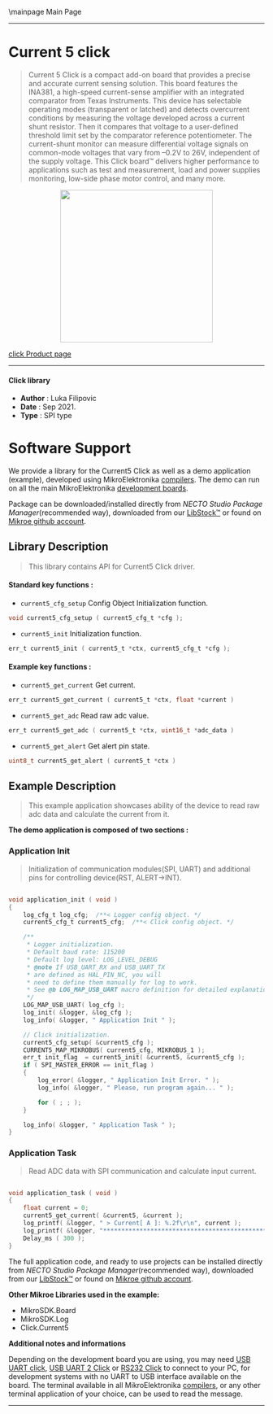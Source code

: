 \mainpage Main Page

---
# Current 5 click

> Current 5 Click is a compact add-on board that provides a precise and accurate current sensing solution. This board features the INA381, a high-speed current-sense amplifier with an integrated comparator from Texas Instruments. This device has selectable operating modes (transparent or latched) and detects overcurrent conditions by measuring the voltage developed across a current shunt resistor. Then it compares that voltage to a user-defined threshold limit set by the comparator reference potentiometer. The current-shunt monitor can measure differential voltage signals on common-mode voltages that vary from –0.2V to 26V, independent of the supply voltage. This Click board™ delivers higher performance to applications such as test and measurement, load and power supplies monitoring, low-side phase motor control, and many more.

<p align="center">
  <img src="https://download.mikroe.com/images/click_for_ide/current5_click.png" height=300px>
</p>

[click Product page](https://www.mikroe.com/current-5-click)

---


#### Click library

- **Author**        : Luka Filipovic
- **Date**          : Sep 2021.
- **Type**          : SPI type


# Software Support

We provide a library for the Current5 Click
as well as a demo application (example), developed using MikroElektronika
[compilers](https://www.mikroe.com/necto-studio).
The demo can run on all the main MikroElektronika [development boards](https://www.mikroe.com/development-boards).

Package can be downloaded/installed directly from *NECTO Studio Package Manager*(recommended way), downloaded from our [LibStock&trade;](https://libstock.mikroe.com) or found on [Mikroe github account](https://github.com/MikroElektronika/mikrosdk_click_v2/tree/master/clicks).

## Library Description

> This library contains API for Current5 Click driver.

#### Standard key functions :

- `current5_cfg_setup` Config Object Initialization function.
```c
void current5_cfg_setup ( current5_cfg_t *cfg );
```

- `current5_init` Initialization function.
```c
err_t current5_init ( current5_t *ctx, current5_cfg_t *cfg );
```

#### Example key functions :

- `current5_get_current` Get current.
```c
err_t current5_get_current ( current5_t *ctx, float *current )
```

- `current5_get_adc` Read raw adc value.
```c
err_t current5_get_adc ( current5_t *ctx, uint16_t *adc_data )
```

- `current5_get_alert` Get alert pin state.
```c
uint8_t current5_get_alert ( current5_t *ctx )
```

## Example Description

> This example application showcases ability of the device
to read raw adc data and calculate the current from it.

**The demo application is composed of two sections :**

### Application Init

> Initialization of communication modules(SPI, UART) and 
additional pins for controlling device(RST, ALERT->INT).

```c

void application_init ( void )
{
    log_cfg_t log_cfg;  /**< Logger config object. */
    current5_cfg_t current5_cfg;  /**< Click config object. */

    /** 
     * Logger initialization.
     * Default baud rate: 115200
     * Default log level: LOG_LEVEL_DEBUG
     * @note If USB_UART_RX and USB_UART_TX 
     * are defined as HAL_PIN_NC, you will 
     * need to define them manually for log to work. 
     * See @b LOG_MAP_USB_UART macro definition for detailed explanation.
     */
    LOG_MAP_USB_UART( log_cfg );
    log_init( &logger, &log_cfg );
    log_info( &logger, " Application Init " );

    // Click initialization.
    current5_cfg_setup( &current5_cfg );
    CURRENT5_MAP_MIKROBUS( current5_cfg, MIKROBUS_1 );
    err_t init_flag  = current5_init( &current5, &current5_cfg );
    if ( SPI_MASTER_ERROR == init_flag )
    {
        log_error( &logger, " Application Init Error. " );
        log_info( &logger, " Please, run program again... " );

        for ( ; ; );
    }

    log_info( &logger, " Application Task " );
}

```

### Application Task

> Read ADC data with SPI communication and calculate input current.

```c

void application_task ( void )
{
    float current = 0;
    current5_get_current( &current5, &current );
    log_printf( &logger, " > Current[ A ]: %.2f\r\n", current );
    log_printf( &logger, "*************************************************\r\n" );
    Delay_ms ( 300 );
}

```

The full application code, and ready to use projects can be installed directly from *NECTO Studio Package Manager*(recommended way), downloaded from our [LibStock&trade;](https://libstock.mikroe.com) or found on [Mikroe github account](https://github.com/MikroElektronika/mikrosdk_click_v2/tree/master/clicks).

**Other Mikroe Libraries used in the example:**

- MikroSDK.Board
- MikroSDK.Log
- Click.Current5

**Additional notes and informations**

Depending on the development board you are using, you may need
[USB UART click](http://shop.mikroe.com/usb-uart-click),
[USB UART 2 Click](http://shop.mikroe.com/usb-uart-2-click) or
[RS232 Click](http://shop.mikroe.com/rs232-click) to connect to your PC, for
development systems with no UART to USB interface available on the board. The
terminal available in all MikroElektronika
[compilers](http://shop.mikroe.com/compilers), or any other terminal application
of your choice, can be used to read the message.

---
